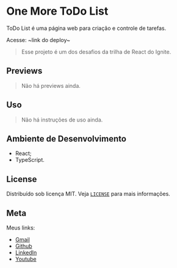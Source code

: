 # One More ToDo List

ToDo List é uma página web para criação e controle de tarefas.

Acesse: ~link do deploy~

> Esse projeto é um dos desafios da trilha de React do Ignite.

## Previews

> Não há previews ainda.

## Uso

> Não há instruções de uso ainda.

## Ambiente de Desenvolvimento

- React;
- TypeScript.

## License

Distribuído sob licença MIT. Veja [`LICENSE`](./LICENSE) para mais informações.

## Meta

Meus links:

- [Gmail](mailto:dev.eddyyxxyy@gmail.com?)
- [Github](https://github.com/eddyyxxyy)
- [LinkedIn](https://www.linkedin.com/in/eeddyyxxyy/)
- [Youtube](https://www.youtube.com/@eddyxide)
